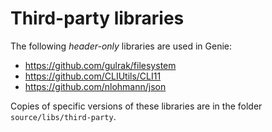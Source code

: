 # Third-party libraries

The following *header-only* libraries are used in Genie:

- https://github.com/gulrak/filesystem
- https://github.com/CLIUtils/CLI11
- https://github.com/nlohmann/json

Copies of specific versions of these libraries are in the folder ``source/libs/third-party``.
